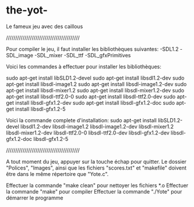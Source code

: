 # the-yot-
Le fameux jeu avec des caillous

////////////////////////////////////////

Pour compiler le jeu, il faut installer les bibliothèques suivantes:
  -SDL1.2
  -SDL_image
  -SDL_mixer
  -SDL_ttf
  -SDL_gfxPrimitives

Voici les commandes à effectuer pour installer les bibliothèques:

sudo apt-get install libSLD1.2-devel
sudo apt-get install libsdl1.2-dev
sudo apt-get install libsdl-image1.2
sudo apt-get install libsdl-image1.2-dev
sudo apt-get install libsdl-mixer1.2
sudo apt-get install libsdl-mixer1.2-dev
sudo apt-get install libsdl-ttf2.0-0
sudo apt-get install libsdl-ttf2.0-dev
sudo apt-get install libsdl-gfx1.2-dev
sudo apt-get install libsdl-gfx1.2-doc
sudo apt-get install libsdl-gfx1.2-5

Voici la commande complete d'installation:
sudo apt-get install libSLD1.2-devel libsdl1.2-dev libsdl-image1.2 libsdl-image1.2-dev libsdl-mixer1.2 libsdl-mixer1.2-dev libsdl-ttf2.0-0 libsdl-ttf2.0-dev libsdl-gfx1.2-dev libsdl-gfx1.2-doc libsdl-gfx1.2-5

////////////////////////////////////////

A tout moment du jeu, appuyer sur la touche échap pour quitter.
Le dossier "Polices", "Images", ainsi que les fichiers "scores.txt" et "makefile" doivent être dans le même répertoire que "Yote.c".

Effectuer la commande "make clean" pour nettoyer les fichiers *.o
Effectuer la commande "make" pour compiler
Effectuer la commande "./Yote" pour démarrer le programme

